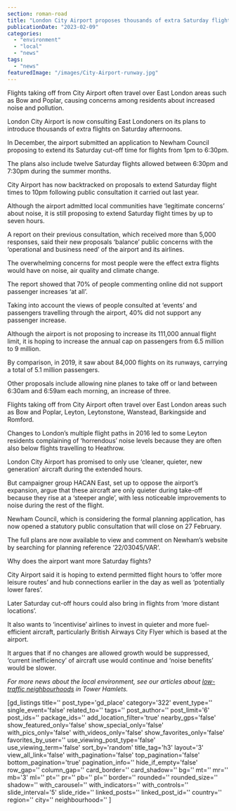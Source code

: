 ```yaml
---
section: roman-road
title: "London City Airport proposes thousands of extra Saturday flights despite opposition from East Londoners"
publicationDate: "2023-02-09"
categories: 
  - "environment"
  - "local"
  - "news"
tags: 
  - "news"
featuredImage: "/images/City-Airport-runway.jpg"
---
```


Flights taking off from City Airport often travel over East London areas such as Bow and Poplar, causing concerns among residents about increased noise and pollution.

London City Airport is now consulting East Londoners on its plans to introduce thousands of extra flights on Saturday afternoons.

In December, the airport submitted an application to Newham Council proposing to extend its Saturday cut-off time for flights from 1pm to 6:30pm.

The plans also include twelve Saturday flights allowed between 6:30pm and 7:30pm during the summer months.

City Airport has now backtracked on proposals to extend Saturday flight times to 10pm following public consultation it carried out last year.

Although the airport admitted local communities have ‘legitimate concerns’ about noise, it is still proposing to extend Saturday flight times by up to seven hours.

A report on their previous consultation, which received more than 5,000 responses, said their new proposals ‘balance’ public concerns with the ‘operational and business need’ of the airport and its airlines.

The overwhelming concerns for most people were the effect extra flights would have on noise, air quality and climate change.

The report showed that 70% of people commenting online did not support passenger increases ‘at all’.

Taking into account the views of people consulted at ‘events’ and passengers travelling through the airport, 40% did not support any passenger increase.

Although the airport is not proposing to increase its 111,000 annual flight limit, it is hoping to increase the annual cap on passengers from 6.5 million to 9 million.

By comparison, in 2019, it saw about 84,000 flights on its runways, carrying a total of 5.1 million passengers.

Other proposals include allowing nine planes to take off or land between 6:30am and 6:59am each morning, an increase of three.

Flights taking off from City Airport often travel over East London areas such as Bow and Poplar, Leyton, Leytonstone, Wanstead, Barkingside and Romford.

Changes to London’s multiple flight paths in 2016 led to some Leyton residents complaining of ‘horrendous’ noise levels because they are often also below flights travelling to Heathrow.

London City Airport has promised to only use ‘cleaner, quieter, new generation’ aircraft during the extended hours.

But campaigner group HACAN East, set up to oppose the airport’s expansion, argue that these aircraft are only quieter during take-off because they rise at a ‘steeper angle’, with less noticeable improvements to noise during the rest of the flight.

Newham Council, which is considering the formal planning application, has now opened a statutory public consultation that will close on 27 February.

The full plans are now available to view and comment on Newham’s website by searching for planning reference ‘22/03045/VAR’.

Why does the airport want more Saturday flights?

City Airport said it is hoping to extend permitted flight hours to ‘offer more leisure routes’ and hub connections earlier in the day as well as ‘potentially lower fares’.

Later Saturday cut-off hours could also bring in flights from ‘more distant locations’.

It also wants to ‘incentivise’ airlines to invest in quieter and more fuel-efficient aircraft, particularly British Airways City Flyer which is based at the airport.

It argues that if no changes are allowed growth would be suppressed, ‘current inefficiency’ of aircraft use would continue and ‘noise benefits’ would be slower.

_For more news about the local environment, see our articles about [low-traffic neighbourhoods](https://romanroadlondon.com/articles/low-traffic-neighbourhoods/) in Tower Hamlets._

\[gd\_listings title='' post\_type='gd\_place' category='322' event\_type='' single\_event='false' related\_to='' tags='' post\_author='' post\_limit='6' post\_ids='' package\_ids='' add\_location\_filter='true' nearby\_gps='false' show\_featured\_only='false' show\_special\_only='false' with\_pics\_only='false' with\_videos\_only='false' show\_favorites\_only='false' favorites\_by\_user='' use\_viewing\_post\_type='false' use\_viewing\_term='false' sort\_by='random' title\_tag='h3' layout='3' view\_all\_link='false' with\_pagination='false' top\_pagination='false' bottom\_pagination='true' pagination\_info='' hide\_if\_empty='false' row\_gap='' column\_gap='' card\_border='' card\_shadow='' bg='' mt='' mr='' mb='3' ml='' pt='' pr='' pb='' pl='' border='' rounded='' rounded\_size='' shadow='' with\_carousel='' with\_indicators='' with\_controls='' slide\_interval='5' slide\_ride='' linked\_posts='' linked\_post\_id='' country='' region='' city='' neighbourhood='' \]

